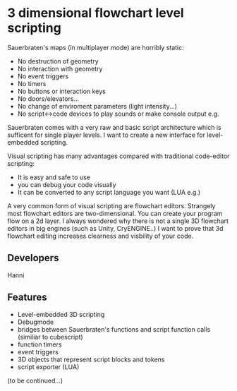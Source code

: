 # 3 dimensional flowchart level scripting

Sauerbraten's maps (in multiplayer mode) are horribly static:

* No destruction of geometry
* No interaction with geometry
* No event triggers
* No timers
* No buttons or interaction keys
* No doors/elevators...
* No change of enviroment parameters (light intensity...)
* No script<->code devices to play sounds or make console output e.g.

Sauerbraten comes with a very raw and basic script architecture which is sufficent for single player levels.
I want to create a new interface for level-embedded scripting.

Visual scripting has many advantages compared with traditional code-editor scripting:
* It is easy and safe to use
* you can debug your code visually
* It can be converted to any script language you want (LUA e.g.)

A very common form of visual scripting are flowchart editors.
Strangely most flowchart editors are two-dimensional. You can create your
program flow on a 2d layer. I always wondered why there is not a single 3D flowchart editors in
big engines (such as Unity, CryENGINE..)
I want to prove that 3d flowchart editing increases clearness and visbility of your code.

## Developers

Hanni

## Features

* Level-embedded 3D scripting
 * Debugmode
 * bridges between Sauerbraten's functions and script function calls (similiar to cubescript)
 * function timers
 * event triggers
 * 3D objects that represent script blocks and tokens
 * script exporter (LUA)
 
(to be continued...)